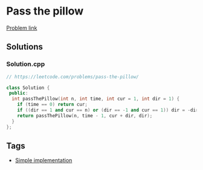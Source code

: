 # Pass the pillow

[Problem link](https://leetcode.com/problems/pass-the-pillow/)

## Solutions


### Solution.cpp
```cpp
// https://leetcode.com/problems/pass-the-pillow/

class Solution {
 public:
  int passThePillow(int n, int time, int cur = 1, int dir = 1) {
    if (time == 0) return cur;
    if ((dir == 1 and cur == n) or (dir == -1 and cur == 1)) dir = -dir;
    return passThePillow(n, time - 1, cur + dir, dir);
  }
};
```
## Tags

* [Simple implementation](/README.md#Simple_implementation)
